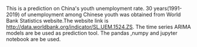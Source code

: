 This is a prediction on China's youth unemployment rate.
30 years(1991-2019) of unemployment among Chinese youth was obtained from World Bank Statistics website.The website link is http://data.worldbank.org/indicator/SL.UEM.1524.ZS.
The time series ARIMA models are be used as prediction tool.
The pandas ,numpy and jupyter notebook are be used. 
